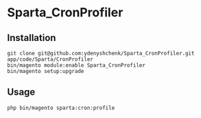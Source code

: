 # Sparta_CronProfiler

## Installation
```
git clone git@github.com:ydenyshchenk/Sparta_CronProfiler.git app/code/Sparta/CronProfiler
bin/magento module:enable Sparta_CronProfiler
bin/magento setup:upgrade
```
## Usage

```
php bin/magento sparta:cron:profile
```
